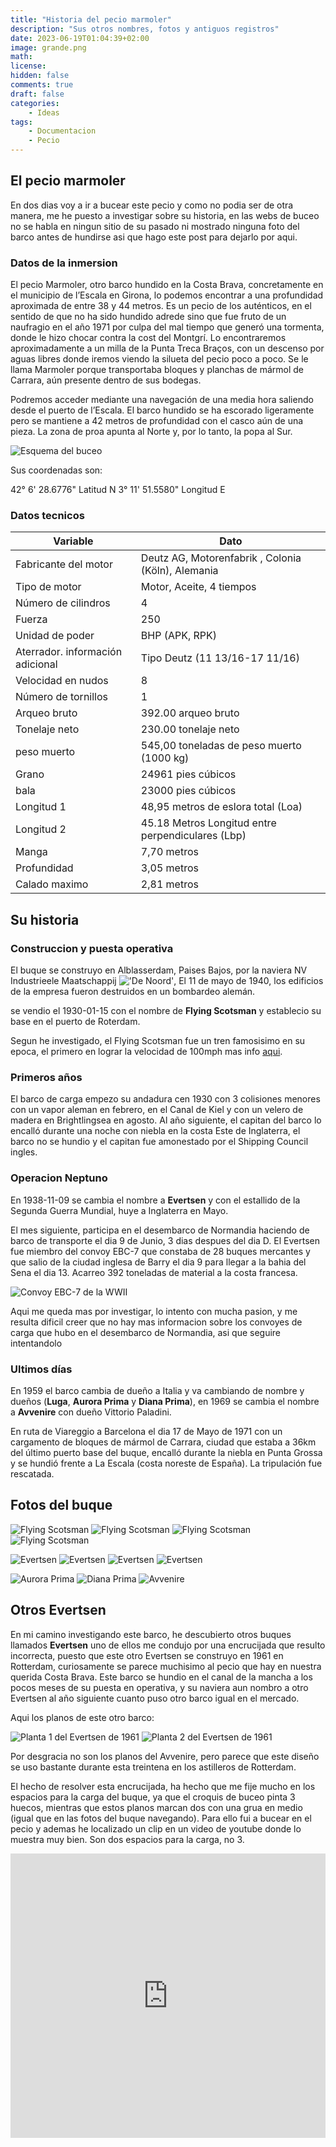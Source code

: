 ```yaml
---
title: "Historia del pecio marmoler"
description: "Sus otros nombres, fotos y antiguos registros"
date: 2023-06-19T01:04:39+02:00
image: grande.png
math: 
license: 
hidden: false
comments: true
draft: false
categories:
    - Ideas
tags:
    - Documentacion
    - Pecio
---
```



## El pecio marmoler
En dos dias voy a ir a bucear este pecio y como no podia ser de otra manera, me he puesto a investigar sobre su historia, en las webs de buceo no se habla en ningun sitio de su pasado ni mostrado ninguna foto del barco antes de hundirse asi que hago este post para dejarlo por aqui.


### Datos de la inmersion
El pecio Marmoler, otro barco hundido en la Costa Brava, concretamente en el municipio de l’Escala en Girona, lo podemos encontrar a una profundidad aproximada de entre 38 y 44 metros. Es un pecio de los auténticos, en el sentido de que no ha sido hundido adrede sino que fue fruto de un naufragio en el año 1971 por culpa del mal tiempo que generó una tormenta, donde le hizo chocar contra la cost del Montgrí. Lo encontraremos aproximadamente a un milla de la Punta Treca Braços, con un descenso por aguas libres donde iremos viendo la silueta del pecio poco a poco. Se le llama Marmoler porque transportaba bloques y planchas de mármol de Carrara, aún presente dentro de sus bodegas.

Podremos acceder mediante una navegación de una media hora saliendo desde el puerto de l’Escala. El barco hundido se ha escorado ligeramente pero se mantiene a 42 metros de profundidad con el casco aún de una pieza. La zona de proa apunta al Norte y, por lo tanto, la popa al Sur.

![Esquema del buceo](mapa.jpg)

Sus coordenadas son:

42° 6' 28.6776" Latitud N
3° 11' 51.5580" Longitud E


### Datos tecnicos
| Variable | Dato | 
| --- | ------- | 
| Fabricante del motor | Deutz AG, Motorenfabrik , Colonia (Köln), Alemania |
| Tipo de motor | Motor, Aceite, 4 tiempos |
| Número de cilindros |	4 |
| Fuerza | 250 |
| Unidad de poder | BHP (APK, RPK) |
| Aterrador. información adicional | Tipo Deutz (11 13/16-17 11/16) |
| Velocidad en nudos | 8 |
| Número de tornillos | 1 |
| Arqueo bruto | 392.00 arqueo bruto |
| Tonelaje neto | 230.00 tonelaje neto |
| peso muerto | 545,00 toneladas de peso muerto (1000 kg) |
| Grano| 24961 pies cúbicos |
| bala|  23000 pies cúbicos |
| Longitud 1 | 48,95 metros de eslora total (Loa) |
| Longitud 2 | 45.18 Metros Longitud entre perpendiculares (Lbp) |
| Manga | 7,70 metros |
| Profundidad | 3,05 metros |
| Calado maximo | 2,81 metros |


## Su historia
### Construccion y puesta operativa
El buque se construyo en Alblasserdam, Paises Bajos, por la naviera NV Industrieele Maatschappij !['De Noord'](https://nl.wikipedia.org/wiki/De_Noord_(scheepswerf)), El 11 de mayo de 1940, los edificios de la empresa fueron destruidos en un bombardeo alemán. 

se vendio el 1930-01-15  con el nombre de **Flying Scotsman** y establecio su base en el puerto de Roterdam.

Segun he investigado, el Flying Scotsman fue un tren famosisimo en su epoca, el primero en lograr la velocidad de 100mph mas info [aqui](https://www.railwaymuseum.org.uk/objects-and-stories/history-flying-scotsman).

### Primeros años
El barco de carga empezo su andadura cen 1930 con 3 colisiones menores con un vapor aleman en febrero, en el Canal de Kiel y con un velero de madera en Brightlingsea en agosto. Al año siguiente, el capitan del barco lo encalló durante una noche con niebla en la costa Este de Inglaterra, el barco no se hundio y el capitan fue amonestado por el Shipping Council ingles.

### Operacion Neptuno
En 1938-11-09 se cambia el nombre a **Evertsen** y con el estallido de la Segunda Guerra Mundial, huye a Inglaterra en Mayo. 

El mes siguiente, participa en el desembarco de Normandia haciendo de barco de transporte el dia 9 de Junio, 3 dias despues del dia D. El Evertsen fue miembro del convoy EBC-7 que constaba de 28 buques mercantes y que salio de la ciudad inglesa de Barry el dia 9 para llegar a la bahia del Sena el dia 13. Acarreo 392 toneladas de material a la costa francesa.

![Convoy EBC-7 de la WWII](convoy.png)

Aqui me queda mas por investigar, lo intento con mucha pasion, y me resulta dificil creer que no hay mas informacion sobre los convoyes de carga que hubo en el desembarco de Normandia, asi que seguire intentandolo

### Ultimos días
En 1959 el barco cambia de dueño a Italia y va cambiando de nombre y dueños (**Luga**, **Aurora Prima** y **Diana Prima**), en 1969 se cambia el nombre a **Avvenire** con dueño Vittorio Paladini.

En ruta de Viareggio a Barcelona el dia 17 de Mayo de 1971 con un cargamento de bloques de mármol de Carrara, ciudad que estaba a 36km del último puerto base del buque, encalló durante la niebla en Punta Grossa y se hundió frente a La Escala (costa noreste de España). La tripulación fue rescatada.


## Fotos del buque
![Flying Scotsman](1.png)
![Flying Scotsman](2.png)
![Flying Scotsman](3.png)
![Flying Scotsman](4.png)

![Evertsen](5.png)
![Evertsen](6.png)
![Evertsen](7.png)
![Evertsen](8.png)

![Aurora Prima](9.png)
![Diana Prima](10.webp)
![Avvenire](11.png)

## Otros Evertsen
En mi camino investigando este barco, he descubierto otros buques llamados **Evertsen** uno de ellos me condujo por una encrucijada que resulto incorrecta, puesto que este otro Evertsen se construyo en 1961 en Rotterdam, curiosamente se parece muchisimo al pecio que hay en nuestra querida Costa Brava. Este barco se hundio en el canal de la mancha a los pocos meses de su puesta en operativa, y su naviera aun nombro a otro Evertsen  al año siguiente cuanto puso otro barco igual en el mercado.

Aqui los planos de este otro barco:

![Planta 1 del Evertsen de 1961](planta.png)
![Planta 2 del Evertsen de 1961](otra_planta.png)

Por desgracia no son los planos del Avvenire, pero parece que este diseño se uso bastante durante esta treintena en los astilleros de Rotterdam. 

El hecho de resolver esta encrucijada, ha hecho que me fije mucho en los espacios para la carga del buque, ya que el croquis de buceo pinta 3 huecos, mientras que estos planos marcan dos con una grua en medio (igual que en las fotos del buque navegando). Para ello fui a bucear en el pecio y ademas he localizado un clip en un video de youtube donde lo muestra muy bien. Son dos espacios para la carga, no 3.

<iframe width="100%" height="455" src="https://www.youtube.com/embed/GwTYzb8w08U?clip=UgkxWdEvprIJiNNKuOBQ3q2nHGyvaI-QmB99&amp;clipt=EMikBRiw2wY" title="YouTube video player" frameborder="0" allow="accelerometer; autoplay; clipboard-write; encrypted-media; gyroscope; picture-in-picture; web-share" allowfullscreen></iframe>
